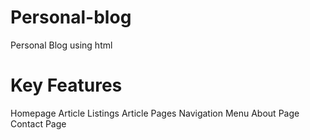 # Personal-blog
Personal Blog using html

# Key Features 
  Homepage
  Article Listings
  Article Pages
  Navigation Menu
  About Page
  Contact Page
